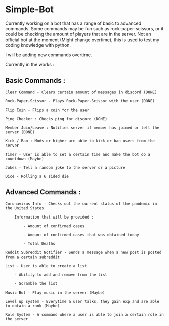 # Simple-Bot
Currently working on a bot that has a range of basic to advanced commands. Some commands may be fun such as rock-paper-scissors, or it could be checking the amount of players that are in the server. Not an official bot at the moment (Might change overtime), this is used to test my coding knowledge with python.

I will be adding new commands overtime.

Currently in the works :

## Basic Commands :
    Clear Command - Clears certain amount of messages in discord (DONE) 
    
    Rock-Paper-Scissor - Plays Rock-Paper-Scissor with the user (DONE)
    
    Flip Coin - Flips a coin for the user
    
    Ping Checker : Checks ping for discord (DONE)
    
    Member Join/Leave : Notifies server if member has joined or left the server (DONE)
    
    Kick / Ban : Mods or higher are able to kick or ban users from the server
    
    Timer - User is able to set a certain time and make the bot do a countdown (Maybe)
    
    Jokes - Tell a random joke to the server or a picture
    
    Dice - Rolling a 6 sided die


## Advanced Commands : 
    Coronavirus Info - Checks out the current status of the pandemic in the United States
    
        Information that will be provided :
        
            - Amount of confirmed cases
            
            - Amount of confirmed cases that was obtained today
            
            - Total Deaths
            
    Reddit Subreddit Notifier - Sends a message when a new post is posted from a certain subreddit
    
    List - User is able to create a list
        
        - Ability to add and remove from the list
        
        - Scramble the list
    
    Music Bot - Play music in the server (Maybe)
    
    Level up system - Everytime a user talks, they gain exp and are able to obtain a rank (Maybe)
    
    Role System - A command where a user is able to join a certain role in the server
        
